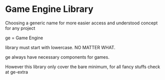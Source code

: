 # Game Engine Library

Choosing a generic name for more easier access and understood concept for any project

ge = Game Engine

library must start with lowercase. NO MATTER WHAT.

ge always have necessary components for games.

However this library only cover the bare minimum, for all fancy stuffs check at ge-extra
